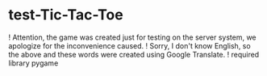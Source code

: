 # test-Tic-Tac-Toe
! Attention, the game was created just for testing on the server system, we apologize for the inconvenience caused. 
! Sorry, I don't know English, so the above and these words were created using Google Translate.
! required library pygame
